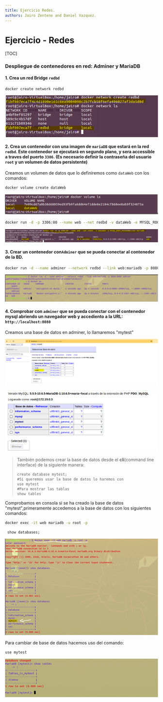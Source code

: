 ```yaml
---
title: Ejercicio Redes.
authors: Jairo Zenteno and Daniel Vazquez.
---
```


# Ejercicio - Redes

[TOC]

### Despliegue de contenedores en red: Adminer y MariaDB

#### 1. Crea un red Bridge `redbd`

```bash
docker create network redbd
```

![image-20220128090727885](Ejercicio-Redes.assets/image-20220128090727885.png)

#### 2. Crea un contenedor con una imagen de `mariaDB` que estará en la red `redbd`. Este contenedor se ejecutará en segundo plano, y sera accessible a traves del puerto `3306`. (Es necesario definir la contraseña del usuario `root` y un volumen de datos persistente)

Creamos un volumen de datos que lo definiremos como `dataWeb` con los comandos:

```bash
docker volume create dataWeb
```

![image-20220128092424312](Ejercicio-Redes.assets/image-20220128092424312.png)



```bash
docker run -d -p 3306:80 --name web --net redbd -v dataWeb -e MYSQL_ROOT_PASSWORD=root mariaDB
```

![image-20220128093059412](Ejercicio-Redes.assets/image-20220128093059412.png)



#### 3. Crear un contenedor con`Adminer` que se pueda conectar al contenedor de la BD.

```bash
docker run -d --name adminer --network redbd --link web:mariadb -p 8080:8080   adminer
```

![image-20220129134048270](Ejercicio-Redes.assets/image-20220129134048270.png)

#### 4. Comprobar con `adminer` que se pueda conectar  con el contenedor mysql abriendo un navegador web y accediento a la URL:  `http://localhost:8080`

Creamos  una base de datos en adminer, lo llamaremos "mytest"

![image-20220129135929993](Ejercicio-Redes.assets/image-20220129135929993.png)

![image-20220129143343249](Ejercicio-Redes.assets/image-20220129143343249.png)



> También podemos crear la base de datos desde el **cli**(command line interface) de la siguiente manera:
>
> ```mariadb
> create database mytest;
> #Si queremos usar la base de datos lo haremos con
> use mytest
> #Para mostrar las tablas
> show tables
> ```
>
> 





Comprobamos en consola si se ha creado la base de datos "mytest",primeramente accedemos a la base de datos con los siguientes comandos:

```bash
docker exec -it web mariadb -u root -p

```

```mariadb
 show databases;
```

![image-20220129140417044](Ejercicio-Redes.assets/image-20220129140417044.png)

Para cambiar de base de datos hacemos uso del comando:

```mariadb
use mytest
```

![image-20220129140459317](Ejercicio-Redes.assets/image-20220129140459317.png)

